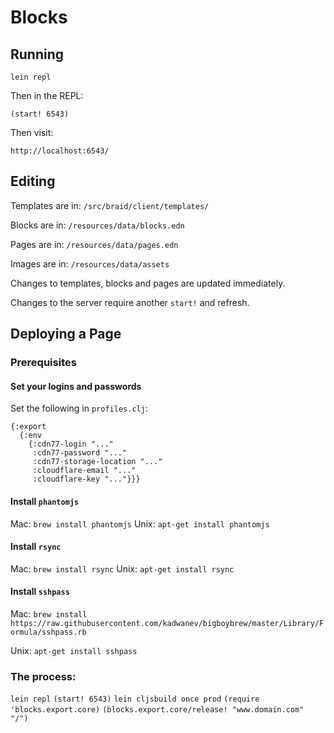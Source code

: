 # Blocks

## Running

```
lein repl
```
Then in the REPL:
```
(start! 6543)
```
Then visit:
```
http://localhost:6543/
```

## Editing

Templates are in:
`/src/braid/client/templates/`

Blocks are in:
`/resources/data/blocks.edn`

Pages are in:
`/resources/data/pages.edn`

Images are in:
`/resources/data/assets`


Changes to templates, blocks and pages are updated immediately.

Changes to the server require another `start!` and refresh.


## Deploying a Page

### Prerequisites

#### Set your logins and passwords

Set the following in `profiles.clj`:

```
{:export
  {:env
    {:cdn77-login "..."
     :cdn77-password "..."
     :cdn77-storage-location "..."
     :cloudflare-email "..."
     :cloudflare-key "..."}}}
```

#### Install `phantomjs`

Mac: `brew install phantomjs`
Unix: `apt-get install phantomjs`

#### Install `rsync`

Mac: `brew install rsync`
Unix:  `apt-get install rsync`

#### Install `sshpass`

Mac: `brew install https://raw.githubusercontent.com/kadwanev/bigboybrew/master/Library/Formula/sshpass.rb`

Unix: `apt-get install sshpass`

### The process:

`lein repl`
`(start! 6543)`
`lein cljsbuild once prod`
`(require 'blocks.export.core)`
`(blocks.export.core/release! "www.domain.com" "/")`
